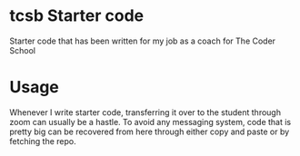 # tcsb Starter code
Starter code that has been written for my job as a coach for The Coder School

# Usage 
Whenever I write starter code, transferring it over to the student through zoom can usually be a hastle.
To avoid any messaging system, code that is pretty big can be recovered from here through either copy and paste or by fetching the repo.
